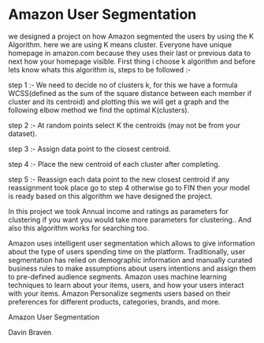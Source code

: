 # Amazon User Segmentation
we designed a project on how Amazon segmented the users by using the K Algorithm.
here we are using K means cluster.
Everyone have unique homepage in amazon.com because they uses their last or previous data to next how your homepage visible.
First thing i choose k algorithm and before lets know whats this algorithm is,
steps to be followed :-

step 1 :- We need to decide no of clusters k, for this we have a formula WCSS(defined as the sum of the square distance between each member if cluster and its centroid) and plotting this we will get a graph and the following elbow method we find the optimal K(clusters).

step 2 :- At random points select K the centroids (may not be from your dataset).

step 3 :- Assign data point to the closest centroid.

step 4 :- Place the new centroid of each cluster after completing.

step 5 :- Reassign each data point to the new closest centroid if any reassignment took place go to step 4 otherwise go to FIN then your model is ready based on this algorithm we have designed the project.

In this project we took Annual income and ratings as parameters for clustering if you want you would take more parameters for clustering..
And also this algorithm works for searching too.

Amazon uses intelligent user segmentation which allows to give information about the type of users spending time on the platform. Traditionally, user segmentation has relied on demographic information and manually curated business rules to make assumptions about users intentions and assign them to pre-defined audience segments. Amazon uses machine learning techniques to learn about your items, users, and how your users interact with your items. Amazon Personalize segments users based on their preferences for different products, categories, brands, and more.

Amazon User Segmentation 

Davin Braven
